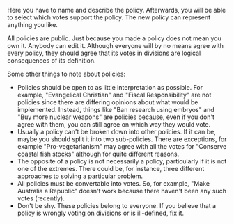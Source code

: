 Here you have to name and describe the policy. Afterwards, you
will be able to select which votes support the policy. The new
policy can represent anything you like.

All policies are public. Just because you made a policy does not
mean you own it. Anybody can edit it. Although everyone will by no
means agree with every policy, they should agree that its votes in
divisions are logical consequences of its definition.

Some other things to note about policies:

* Policies should be open to as little interpretation as
  possible. For example, "Evangelical Christian" and "Fiscal
  Responsibility" are not policies since there are differing opinions
  about what would be implemented. Instead, things like "Ban research
  using embryos" and "Buy more nuclear weapons" are policies because,
  even if you don't agree with them, you can still agree on which way
  they would vote.
* Usually a policy can't be broken down into other policies. If
  it can be, maybe you should split it into two sub-policies. There
  are exceptions, for example "Pro-vegetarianism" may agree with all
  the votes for "Conserve coastal fish stocks" although for quite
  different reasons.
* The opposite of a policy is not necessarily a policy,
  particularly if it is not one of the extremes. There could be, for
  instance, three different approaches to solving a particular
  problem.
* All policies must be convertable into votes. So, for example,
  "Make Australia a Republic" doesn't work because there haven't been
  any such votes (recently).
* Don't be shy. These policies belong to everyone.
  If you believe that a policy is wrongly voting on divisions or is ill-defined, fix it.
